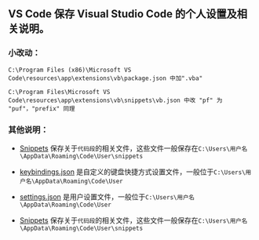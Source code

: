 ## VS Code 保存 Visual Studio Code 的个人设置及相关说明。
### 小改动：<br />
    C:\Program Files (x86)\Microsoft VS Code\resources\app\extensions\vb\package.json 中加".vba"
    
    C:\Program Files\Microsoft VS Code\resources\app\extensions\vb\snippets\vb.json 中改 "pf" 为 "puf"，"prefix" 同理
### 其他说明：<br />
  * [Snippets](https://github.com/Just4Learning/PrSetting/tree/master/VS%20Code/Snippets) 保存关于`代码段`的相关文件，这些文件一般保存在`C:\Users\用户名\AppData\Roaming\Code\User\snippets`<br />
  
  * [keybindings.json](https://github.com/Just4Learning/PrSetting/blob/master/VS%20Code/keybindings.json) 是自定义的键盘快捷方式设置文件，一般位于`C:\Users\用户名\AppData\Roaming\Code\User`<br />

  * [settings.json](https://github.com/Just4Learning/PrSetting/blob/master/VS%20Code/settings.json) 是用户设置文件，一般位于`C:\Users\用户名\AppData\Roaming\Code\User`<br />

  * [Snippets](https://github.com/Just4Learning/PrSetting/tree/master/VS%20Code/Snippets) 保存关于`代码段`的相关文件，这些文件一般保存在`C:\Users\用户名\AppData\Roaming\Code\User\snippets`<br />

